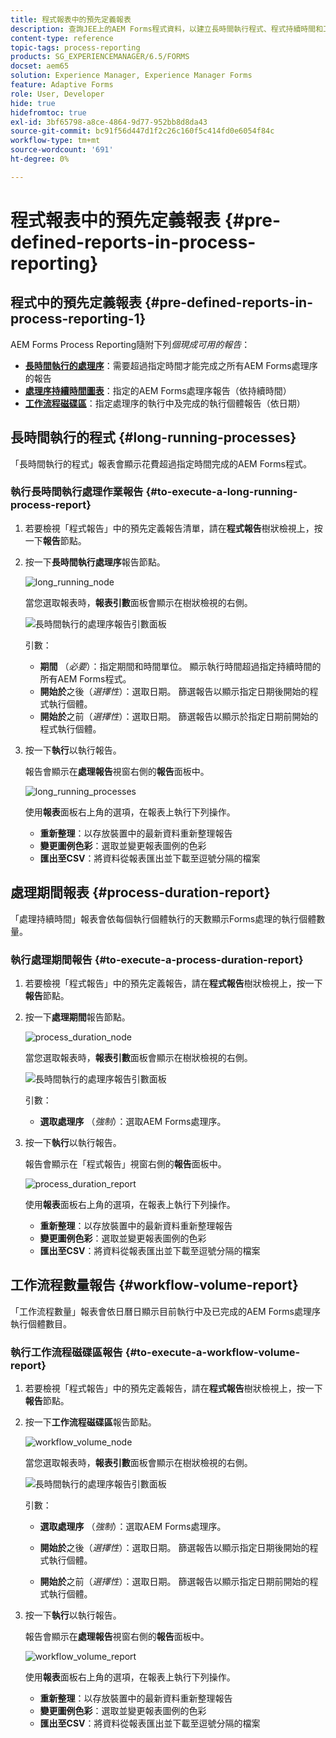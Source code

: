 ```yaml
---
title: 程式報表中的預先定義報表
description: 查詢JEE上的AEM Forms程式資料，以建立長時間執行程式、程式持續時間和工作流程量的報告
content-type: reference
topic-tags: process-reporting
products: SG_EXPERIENCEMANAGER/6.5/FORMS
docset: aem65
solution: Experience Manager, Experience Manager Forms
feature: Adaptive Forms
role: User, Developer
hide: true
hidefromtoc: true
exl-id: 3bf65798-a8ce-4864-9d77-952bb8d8da43
source-git-commit: bc91f56d447d1f2c26c160f5c414fd0e6054f84c
workflow-type: tm+mt
source-wordcount: '691'
ht-degree: 0%

---
```


# 程式報表中的預先定義報表 {#pre-defined-reports-in-process-reporting}

## 程式中的預先定義報表 {#pre-defined-reports-in-process-reporting-1}

AEM Forms Process Reporting隨附下列&#x200B;*個現成可用的報告*：

* **[長時間執行的處理序](#long-running-processes)**：需要超過指定時間才能完成之所有AEM Forms處理序的報告
* **[處理序持續時間圖表](#process-duration-report)**：指定的AEM Forms處理序報告（依持續時間）
* **[工作流程磁碟區](#workflow-volume-report)**：指定處理序的執行中及完成的執行個體報告（依日期）

## 長時間執行的程式 {#long-running-processes}

「長時間執行的程式」報表會顯示花費超過指定時間完成的AEM Forms程式。

### 執行長時間執行處理作業報告 {#to-execute-a-long-running-process-report}

1. 若要檢視「程式報告」中的預先定義報告清單，請在&#x200B;**程式報告**&#x200B;樹狀檢視上，按一下&#x200B;**報告**&#x200B;節點。
1. 按一下&#x200B;**長時間執行處理序**&#x200B;報告節點。

   ![long_running_node](assets/long_running_node.png)

   當您選取報表時，**報表引數**&#x200B;面板會顯示在樹狀檢視的右側。

   ![長時間執行的處理序報告引數面板](assets/report_parameters_panel.png)

   引數：

   * **期間** （*必要*）：指定期間和時間單位。 顯示執行時間超過指定持續時間的所有AEM Forms程式。
   * **開始於**&#x200B;之後（*選擇性*）：選取日期。 篩選報告以顯示指定日期後開始的程式執行個體。
   * **開始於**&#x200B;之前（*選擇性*）：選取日期。 篩選報告以顯示於指定日期前開始的程式執行個體。

1. 按一下&#x200B;**執行**&#x200B;以執行報告。

   報告會顯示在&#x200B;**處理報告**&#x200B;視窗右側的&#x200B;**報告**&#x200B;面板中。

   ![long_running_processes](assets/long_running_processes.png)

   使用&#x200B;**報表**&#x200B;面板右上角的選項，在報表上執行下列操作。

   * **重新整理**：以存放裝置中的最新資料重新整理報告
   * **變更圖例色彩**：選取並變更報表圖例的色彩
   * **匯出至CSV**：將資料從報表匯出並下載至逗號分隔的檔案

## 處理期間報表  {#process-duration-report}

「處理持續時間」報表會依每個執行個體執行的天數顯示Forms處理的執行個體數量。

### 執行處理期間報告 {#to-execute-a-process-duration-report}

1. 若要檢視「程式報告」中的預先定義報告，請在&#x200B;**程式報告**&#x200B;樹狀檢視上，按一下&#x200B;**報告**&#x200B;節點。
1. 按一下&#x200B;**處理期間**&#x200B;報告節點。

   ![process_duration_node](assets/process_duration_node.png)

   當您選取報表時，**報表引數**&#x200B;面板會顯示在樹狀檢視的右側。

   ![長時間執行的處理序報告引數面板](assets/process_duration_params.png)

   引數：

   * **選取處理序** （*強制*）：選取AEM Forms處理序。

1. 按一下&#x200B;**執行**&#x200B;以執行報告。

   報告會顯示在「程式報告」視窗右側的&#x200B;**報告**&#x200B;面板中。

   ![process_duration_report](assets/process_duration_report.png)

   使用&#x200B;**報表**&#x200B;面板右上角的選項，在報表上執行下列操作。

   * **重新整理**：以存放裝置中的最新資料重新整理報告
   * **變更圖例色彩**：選取並變更報表圖例的色彩
   * **匯出至CSV**：將資料從報表匯出並下載至逗號分隔的檔案

## 工作流程數量報告 {#workflow-volume-report}

「工作流程數量」報表會依日曆日顯示目前執行中及已完成的AEM Forms處理序執行個體數目。

### 執行工作流程磁碟區報告 {#to-execute-a-workflow-volume-report}

1. 若要檢視「程式報告」中的預先定義報告，請在&#x200B;**程式報告**&#x200B;樹狀檢視上，按一下&#x200B;**報告**&#x200B;節點。
1. 按一下&#x200B;**工作流程磁碟區**&#x200B;報告節點。

   ![workflow_volume_node](assets/workflow_volume_node.png)

   當您選取報表時，**報表引數**&#x200B;面板會顯示在樹狀檢視的右側。

   ![長時間執行的處理序報告引數面板](assets/workflow_volume_params.png)

   引數：

   * **選取處理序** （*強制*）：選取AEM Forms處理序。

   * **開始於**&#x200B;之後（*選擇性*）：選取日期。 篩選報告以顯示指定日期後開始的程式執行個體。

   * **開始於**&#x200B;之前（*選擇性*）：選取日期。 篩選報告以顯示指定日期前開始的程式執行個體。

1. 按一下&#x200B;**執行**&#x200B;以執行報告。

   報告會顯示在&#x200B;**處理報告**&#x200B;視窗右側的&#x200B;**報告**&#x200B;面板中。

   ![workflow_volume_report](assets/workflow_volume_report.png)

   使用&#x200B;**報表**&#x200B;面板右上角的選項，在報表上執行下列操作。

   * **重新整理**：以存放裝置中的最新資料重新整理報告
   * **變更圖例色彩**：選取並變更報表圖例的色彩
   * **匯出至CSV**：將資料從報表匯出並下載至逗號分隔的檔案
